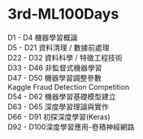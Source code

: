 # 3rd-ML100Days  
D1 - D4   機器學習概論  
D5 - D21  資料清理 / 數據前處理  
D22 - D32 資料科學 / 特徵工程技術  
D33 - D46 非監督式機器學習  
D47 - D50 機器學習調整參數  
Kaggle Fraud Detection Competition  
D54 - D62 機器學習基礎模型建立  
D63 - D65 深度學習理論與實作  
D66 - D91 初探深度學習(Keras)    
D92 - D100深度學習應用-卷積神經網路    

